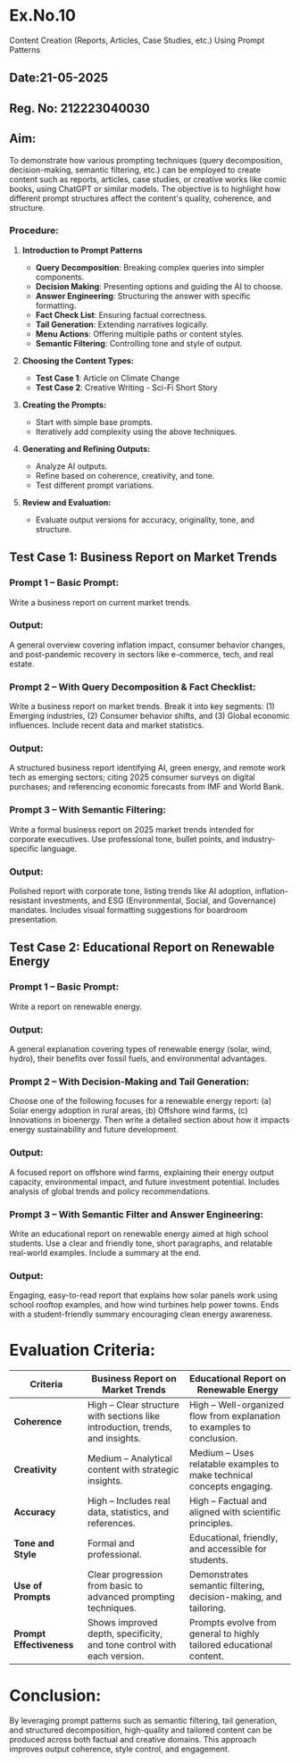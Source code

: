# Ex.No.10
Content Creation (Reports, Articles, Case Studies, etc.) Using Prompt Patterns

## Date:21-05-2025
## Reg. No: 212223040030

## Aim:
To demonstrate how various prompting techniques (query decomposition, decision-making, semantic filtering, etc.) can be employed to create content such as reports, articles, case studies, or creative works like comic books, using ChatGPT or similar models. The objective is to highlight how different prompt structures affect the content's quality, coherence, and structure.


### **Procedure:**

1. **Introduction to Prompt Patterns**

   * **Query Decomposition**: Breaking complex queries into simpler components.
   * **Decision Making**: Presenting options and guiding the AI to choose.
   * **Answer Engineering**: Structuring the answer with specific formatting.
   * **Fact Check List**: Ensuring factual correctness.
   * **Tail Generation**: Extending narratives logically.
   * **Menu Actions**: Offering multiple paths or content styles.
   * **Semantic Filtering**: Controlling tone and style of output.

2. **Choosing the Content Types:**

   * **Test Case 1**: Article on Climate Change
   * **Test Case 2**: Creative Writing - Sci-Fi Short Story

3. **Creating the Prompts:**

   * Start with simple base prompts.
   * Iteratively add complexity using the above techniques.

4. **Generating and Refining Outputs:**

   * Analyze AI outputs.
   * Refine based on coherence, creativity, and tone.
   * Test different prompt variations.

5. **Review and Evaluation:**

   * Evaluate output versions for accuracy, originality, tone, and structure.

## Test Case 1: Business Report on Market Trends
### Prompt 1 – Basic Prompt:
Write a business report on current market trends.

### Output:
A general overview covering inflation impact, consumer behavior changes, and post-pandemic recovery in sectors like e-commerce, tech, and real estate.

### Prompt 2 – With Query Decomposition & Fact Checklist:
Write a business report on market trends. Break it into key segments: (1) Emerging industries, (2) Consumer behavior shifts, and (3) Global economic influences. Include recent data and market statistics.

### Output:
A structured business report identifying AI, green energy, and remote work tech as emerging sectors; citing 2025 consumer surveys on digital purchases; and referencing economic forecasts from IMF and World Bank.

### Prompt 3 – With Semantic Filtering:
Write a formal business report on 2025 market trends intended for corporate executives. Use professional tone, bullet points, and industry-specific language.

### Output:
Polished report with corporate tone, listing trends like AI adoption, inflation-resistant investments, and ESG (Environmental, Social, and Governance) mandates. Includes visual formatting suggestions for boardroom presentation.

## Test Case 2: Educational Report on Renewable Energy

### Prompt 1 – Basic Prompt:
Write a report on renewable energy.

### Output:
A general explanation covering types of renewable energy (solar, wind, hydro), their benefits over fossil fuels, and environmental advantages.

### Prompt 2 – With Decision-Making and Tail Generation:
Choose one of the following focuses for a renewable energy report: (a) Solar energy adoption in rural areas, (b) Offshore wind farms, (c) Innovations in bioenergy. Then write a detailed section about how it impacts energy sustainability and future development.

### Output:
A focused report on offshore wind farms, explaining their energy output capacity, environmental impact, and future investment potential. Includes analysis of global trends and policy recommendations.

### Prompt 3 – With Semantic Filter and Answer Engineering:
Write an educational report on renewable energy aimed at high school students. Use a clear and friendly tone, short paragraphs, and relatable real-world examples. Include a summary at the end.

### Output:
Engaging, easy-to-read report that explains how solar panels work using school rooftop examples, and how wind turbines help power towns. Ends with a student-friendly summary encouraging clean energy awareness.

# Evaluation Criteria:

| **Criteria**             | **Business Report on Market Trends**                                          | **Educational Report on Renewable Energy**                             |
| ------------------------ | ----------------------------------------------------------------------------- | ---------------------------------------------------------------------- |
| **Coherence**            | High – Clear structure with sections like introduction, trends, and insights. | High – Well-organized flow from explanation to examples to conclusion. |
| **Creativity**           | Medium – Analytical content with strategic insights.                          | Medium – Uses relatable examples to make technical concepts engaging.  |
| **Accuracy**             | High – Includes real data, statistics, and references.                        | High – Factual and aligned with scientific principles.                 |
| **Tone and Style**       | Formal and professional.                                                      | Educational, friendly, and accessible for students.                    |
| **Use of Prompts**       | Clear progression from basic to advanced prompting techniques.                | Demonstrates semantic filtering, decision-making, and tailoring.       |
| **Prompt Effectiveness** | Shows improved depth, specificity, and tone control with each version.        | Prompts evolve from general to highly tailored educational content.    |

# Conclusion:
By leveraging prompt patterns such as semantic filtering, tail generation, and structured decomposition, high-quality and tailored content can be produced across both factual and creative domains. This approach improves output coherence, style control, and engagement.
